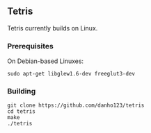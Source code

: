## Tetris

Tetris currently builds on Linux.

### Prerequisites

On Debian-based Linuxes:

    sudo apt-get libglew1.6-dev freeglut3-dev

### Building

    git clone https://github.com/danho123/tetris
    cd tetris
    make
    ./tetris
